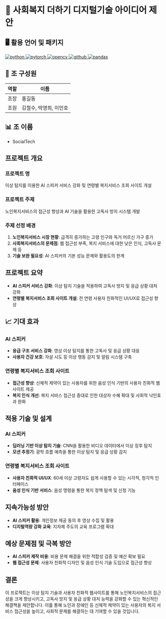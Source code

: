 # 🌟 사회복지 더하기 디지털기술 아이디어 제안

## 🖥️ 활용 언어 및 패키지
<p align="left">
  <a href="https://www.python.org/" target="_blank" rel="noreferrer"> 
    <img src="https://img.shields.io/badge/Python-3776AB?style=for-the-badge&logo=python&logoColor=white" alt="python"/> 
  </a>
  <a href="https://pytorch.org/" target="_blank" rel="noreferrer"> 
    <img src="https://img.shields.io/badge/PyTorch-EE4C2C?style=for-the-badge&logo=pytorch&logoColor=white" alt="pytorch"/> 
  </a>
  <a href="https://opencv.org/" target="_blank" rel="noreferrer"> 
    <img src="https://img.shields.io/badge/OpenCV-5C3EE8?style=for-the-badge&logo=opencv&logoColor=white" alt="opencv"/> 
  </a>
  <a href="https://github.com/" target="_blank" rel="noreferrer"> 
    <img src="https://img.shields.io/badge/GitHub-181717?style=for-the-badge&logo=github&logoColor=white" alt="github"/> 
  </a>
  <a href="https://pandas.pydata.org/" target="_blank" rel="noreferrer"> 
    <img src="https://img.shields.io/badge/Pandas-150458?style=for-the-badge&logo=pandas&logoColor=white" alt="pandas"/> 
  </a>
</p>

## 🧑 조 구성원
| 역할 | 이름 |
| ---- | ---- |
| 조장 | 홍길동 |
| 조원 | 김철수, 박영희, 이민호 |

## 📊 조 이름
- SocialTech

## 프로젝트 개요
### 프로젝트 명
이상 탐지를 이용한 AI 스피커 서비스 강화 및 연령별 복지서비스 조회 사이트 개설

### 프로젝트 주제
노인복지서비스의 접근성 향상과 AI 기술을 활용한 고독사 방지 시스템 개발

### 주제 선정 배경
1. **노인복지서비스 시장 현황**: 급격히 증가하는 고령 인구와 독거 어르신 가구 증가
2. **사회복지서비스의 문제점**: 웹 접근성 부족, 복지 서비스에 대한 낮은 인식, 고독사 문제 등
3. **기술 보완 필요성**: AI 스피커의 기본 성능 문제와 활용도의 한계

## 프로젝트 요약
- **AI 스피커 서비스 강화**: 이상 탐지 기술을 적용하여 고독사 방지 및 응급 상황 대처 강화
- **연령별 복지서비스 조회 사이트 개설**: 전 연령 사용자 친화적인 UI/UX로 접근성 향상

## 📈 기대 효과
### AI 스피커
- **응급 구조 서비스 강화**: 영상 이상 탐지를 통한 고독사 및 응급 상황 대응
- **사용자 건강 보호**: 자살 시도 등 이상 행동 감지 및 알림 시스템 구축

### 연령별 복지서비스 조회 사이트
- **접근성 향상**: 신체적 제약이 있는 사용자를 위한 음성 인식 기반의 사용자 친화적 웹사이트 제공
- **복지 인식 개선**: 복지 서비스 접근성 증대로 인한 대상자 수혜 확대 및 사회적 낙인효과 완화

## 적용 기술 및 설계
### AI 스피커
- **딥러닝 기반 이상 탐지 기술**: CNN을 활용한 비디오 데이터에서 이상 징후 탐지
- **모션 추정기**: 광학 흐름 예측을 통한 이상 탐지 및 응급 상황 감지

### 연령별 복지서비스 조회 사이트
- **사용자 친화적 UI/UX**: 60세 이상 고령자도 쉽게 사용할 수 있는 시각적, 청각적 인터페이스
- **음성 인식 기반 서비스**: 음성 명령을 통한 복지 정책 탐색 및 신청 기능

## 지속가능성 방안
- **AI 스피커 활용**: 개인정보 제공 동의 후 영상 수집 및 활용
- **디지털역량 강화 교육**: 지자체 주도의 교육 프로그램 확대

## 예상 문제점 및 극복 방안
- **AI 스피커 제작 비용**: 비용 문제 해결을 위한 적합성 검증 및 예산 확보 필요
- **웹 접근성 문제**: 사용자 친화적 디자인 및 음성 인식 기술 도입으로 접근성 향상

## 결론
이 프로젝트는 이상 탐지 기술과 사용자 친화적 웹사이트를 통해 노인복지서비스의 접근성을 크게 향상시키고, 고독사 방지 및 응급 상황 대처 능력을 강화할 수 있는 혁신적인 해결책을 제안합니다. 이를 통해 노인과 장애인 등 신체적 제약이 있는 사용자의 복지 서비스 접근성을 높이고, 사회적 문제를 해결하는 데 기여할 수 있을 것입니다.
